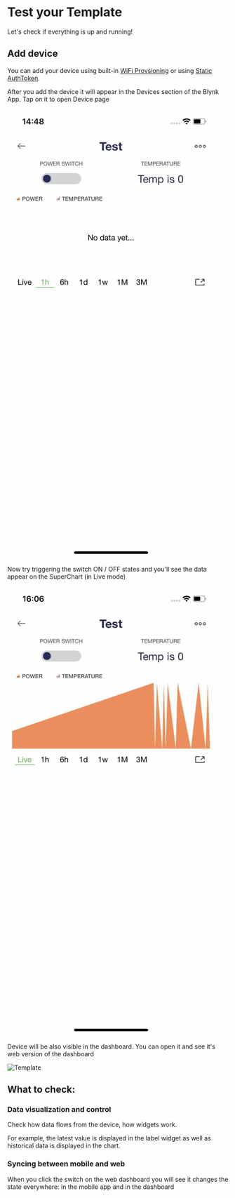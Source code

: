 # Test your Template

Let's check if everything is up and running!

## Add device

You can add your device using built-in [WiFi Provsioning](https://docs.blynk.io/en/getting-started/activating-devices/blynk-edent-wifi-provisioning#activating-device-using-blynk-app) or using [Static AuthToken](https://docs.blynk.io/en/getting-started/activating-devices/blynk-edent-static-authtoken).

After you add the device it will appear in the Devices section of the Blynk App. Tap on it to open Device page

![](../../.gitbook/assets/file-3-.jpg)

Now try triggering the switch ON / OFF states and you'll see the data appear on the SuperChart \(in Live mode\)

![](../../.gitbook/assets/file-4-.jpg)

Device will be also visible in the dashboard. You can open it and see it's web version of the dashboard

![Template](https://user-images.githubusercontent.com/72824404/119482710-dd289f80-bd5c-11eb-9aa0-8c00b8b40dbe.png)

## What to check:

### Data visualization and control

Check how data flows from the device, how widgets work.

For example, the latest value is displayed in the label widget as well as historical data is displayed in the chart.

### Syncing between mobile and web

When you click the switch on the web dashboard you will see it changes the state everywhere: in the mobile app and in the dashboard

